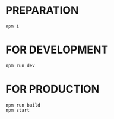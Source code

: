 # PREPARATION
<code>npm i</code>

# FOR DEVELOPMENT
<code>npm run dev</code>

# FOR PRODUCTION
<code>npm run build</code><br>
<code>npm start</code>
